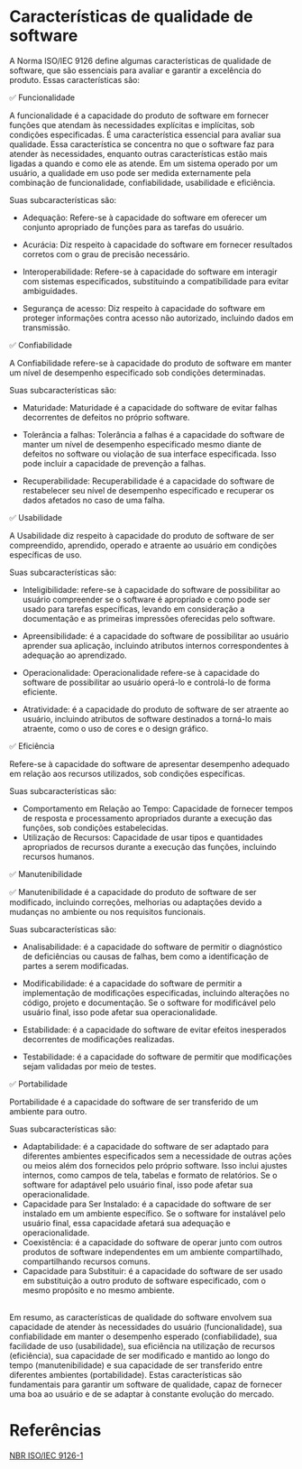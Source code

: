 # Características de qualidade de software

A Norma ISO/IEC 9126 define algumas características de qualidade de software, que são essenciais para avaliar e garantir a excelência do produto.
Essas características são:

:white_check_mark: Funcionalidade 

A funcionalidade é a capacidade do produto de software em fornecer funções que atendam às necessidades explícitas e implícitas, sob condições especificadas. 
É uma característica essencial para avaliar sua qualidade. Essa característica se concentra no que o software faz para atender às necessidades, enquanto outras 
características estão mais ligadas a quando e como ele as atende. Em um sistema operado por um usuário, a qualidade em uso pode ser medida externamente pela 
combinação de funcionalidade, confiabilidade, usabilidade e eficiência.

Suas subcaracterísticas são:

* Adequação: Refere-se à capacidade do software em oferecer um conjunto apropriado de funções para as tarefas do usuário.

* Acurácia: Diz respeito à capacidade do software em fornecer resultados corretos com o grau de precisão necessário.

* Interoperabilidade: Refere-se à capacidade do software em interagir com sistemas especificados, substituindo a compatibilidade para evitar ambiguidades.

* Segurança de acesso: Diz respeito à capacidade do software em proteger informações contra acesso não autorizado, incluindo dados em transmissão.

:white_check_mark: Confiabilidade 

A Confiabilidade refere-se à capacidade do produto de software em manter um nível de desempenho especificado sob condições determinadas.

Suas subcaracterísticas são:

* Maturidade: Maturidade é a capacidade do software de evitar falhas decorrentes de defeitos no próprio software.

* Tolerância a falhas: Tolerância a falhas é a capacidade do software de manter um nível de desempenho especificado mesmo diante de defeitos no software ou 
violação de sua interface especificada. Isso pode incluir a capacidade de prevenção a falhas.

* Recuperabilidade: Recuperabilidade é a capacidade do software de restabelecer seu nível de desempenho especificado e recuperar os dados afetados no caso de 
uma falha.

:white_check_mark: Usabilidade 

A Usabilidade diz respeito à capacidade do produto de software de ser compreendido, aprendido, operado e atraente ao usuário em condições específicas de uso.

Suas subcaracterísticas são:

* Inteligibilidade: refere-se à capacidade do software de possibilitar ao usuário compreender se o software é apropriado e como pode ser usado para tarefas 
específicas, levando em consideração a documentação e as primeiras impressões oferecidas pelo software.

* Apreensibilidade: é a capacidade do software de possibilitar ao usuário aprender sua aplicação, incluindo atributos internos correspondentes à adequação ao 
aprendizado.

* Operacionalidade: Operacionalidade refere-se à capacidade do software de possibilitar ao usuário operá-lo e controlá-lo de forma eficiente.

* Atratividade: é a capacidade do produto de software de ser atraente ao usuário, incluindo atributos de software destinados a torná-lo mais atraente, 
como o uso de cores e o design gráfico.

:white_check_mark: Eficiência 

Refere-se à capacidade do software de apresentar desempenho adequado em relação aos recursos utilizados, sob condições específicas.

Suas subcaracterísticas são:

* Comportamento em Relação ao Tempo: Capacidade de fornecer tempos de resposta e processamento apropriados durante a execução das funções, sob condições 
estabelecidas.
* Utilização de Recursos: Capacidade de usar tipos e quantidades apropriados de recursos durante a execução das funções, incluindo recursos humanos.

:white_check_mark: Manutenibilidade 

:white_check_mark: Manutenibilidade é a capacidade do produto de software de ser modificado, incluindo correções, melhorias ou adaptações devido a mudanças no ambiente ou nos 
requisitos funcionais.

Suas subcaracterísticas são:

* Analisabilidade: é a capacidade do software de permitir o diagnóstico de deficiências ou causas de falhas, bem como a identificação de partes a serem 
modificadas.

* Modificabilidade: é a capacidade do software de permitir a implementação de modificações especificadas, incluindo alterações no código, projeto e documentação. Se o software for modificável pelo usuário final, isso pode afetar sua operacionalidade.

* Estabilidade: é a capacidade do software de evitar efeitos inesperados decorrentes de modificações realizadas.

* Testabilidade: é a capacidade do software de permitir que modificações sejam validadas por meio de testes.

:white_check_mark: Portabilidade

Portabilidade é a capacidade do software de ser transferido de um ambiente para outro.

Suas subcaracterísticas são:

* Adaptabilidade: é a capacidade do software de ser adaptado para diferentes ambientes especificados sem a necessidade de outras ações ou meios além dos 
fornecidos pelo próprio software. Isso inclui ajustes internos, como campos de tela, tabelas e formato de relatórios. Se o software for adaptável pelo usuário 
final, isso pode afetar sua operacionalidade.
* Capacidade para Ser Instalado: é a capacidade do software de ser instalado em um ambiente específico. Se o software for instalável pelo usuário final, 
essa capacidade afetará sua adequação e operacionalidade.
* Coexistência: é a capacidade do software de operar junto com outros produtos de software independentes em um ambiente compartilhado, compartilhando recursos 
comuns.
* Capacidade para Substituir: é a capacidade do software de ser usado em substituição a outro produto de software especificado, com o mesmo propósito e no mesmo ambiente.  


<br>Em resumo, as características de qualidade do software envolvem sua capacidade de atender às necessidades do usuário (funcionalidade), sua confiabilidade em 
manter o desempenho esperado (confiabilidade), sua facilidade de uso (usabilidade), sua eficiência na utilização de recursos (eficiência), sua capacidade de ser 
modificado e mantido ao longo do tempo (manutenibilidade) e sua capacidade de ser transferido entre diferentes ambientes (portabilidade). 
Estas características são fundamentais para garantir um software de qualidade, capaz de fornecer uma boa ao usuário e de se adaptar à constante evolução do mercado.


# Referências
[NBR ISO/IEC 9126-1](https://jkolb.com.br/wp-content/uploads/2014/02/NBR-ISO_IEC-9126-1.pdf)
